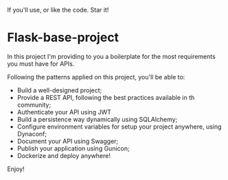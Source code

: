 If you'll use, or like the code. Star it!

# Flask-base-project

In this project I'm providing to you a boilerplate for the most requirements you must have for APIs.

Following the patterns applied on this project, you'll be able to:

- Build a well-designed project;
- Provide a REST API, following the best practices available in th community;
- Authenticate your API using JWT
- Build a persistence way dynamically using SQLAlchemy;
- Configure environment variables for setup your project anywhere, using Dynaconf;
- Document your API using Swagger;
- Publish your application using Gunicon;
- Dockerize and deploy anywhere!

Enjoy!